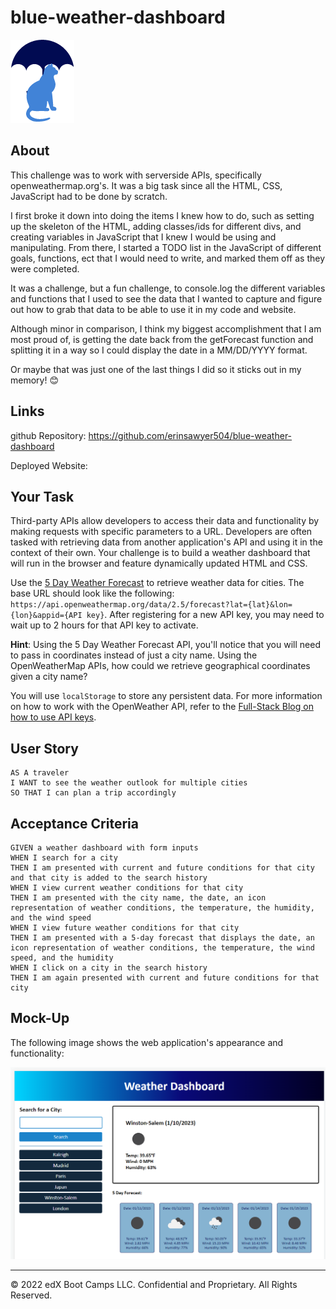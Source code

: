 # blue-weather-dashboard
![Cat with Umbrella Icon](./assets/images/catUmbrella2.png)

## About

This challenge was to work with serverside APIs, specifically openweathermap.org's.  It was a big task since all the HTML, CSS, JavaScript had to be done by scratch.  

I first broke it down into doing the items I knew how to do, such as setting up the skeleton of the HTML, adding classes/ids for different divs, and creating variables in JavaScript that I knew I would be using and manipulating.  From there, I started a TODO list in the JavaScript of different goals, functions, ect that I would need to write, and marked them off as they were completed. 

It was a challenge, but a fun challenge, to console.log the different variables and functions that I used to see the data that I wanted to capture and figure out how to grab that data to be able to use it in my code and website.  

Although minor in comparison, I think my biggest accomplishment that I am most proud of, is getting the date back from the getForecast function and splitting it in a way so I could display the date in a MM/DD/YYYY format.  

Or maybe that was just one of the last things I did so it sticks out in my memory! 😊

## Links
github Repository: https://github.com/erinsawyer504/blue-weather-dashboard

Deployed Website: 


## Your Task

Third-party APIs allow developers to access their data and functionality by making requests with specific parameters to a URL. Developers are often tasked with retrieving data from another application's API and using it in the context of their own. Your challenge is to build a weather dashboard that will run in the browser and feature dynamically updated HTML and CSS.

Use the [5 Day Weather Forecast](https://openweathermap.org/forecast5) to retrieve weather data for cities. The base URL should look like the following: `https://api.openweathermap.org/data/2.5/forecast?lat={lat}&lon={lon}&appid={API key}`. After registering for a new API key, you may need to wait up to 2 hours for that API key to activate.

**Hint**: Using the 5 Day Weather Forecast API, you'll notice that you will need to pass in coordinates instead of just a city name. Using the OpenWeatherMap APIs, how could we retrieve geographical coordinates given a city name?

You will use `localStorage` to store any persistent data. For more information on how to work with the OpenWeather API, refer to the [Full-Stack Blog on how to use API keys](https://coding-boot-camp.github.io/full-stack/apis/how-to-use-api-keys).

## User Story

```
AS A traveler
I WANT to see the weather outlook for multiple cities
SO THAT I can plan a trip accordingly
```

## Acceptance Criteria

```
GIVEN a weather dashboard with form inputs
WHEN I search for a city
THEN I am presented with current and future conditions for that city and that city is added to the search history
WHEN I view current weather conditions for that city
THEN I am presented with the city name, the date, an icon representation of weather conditions, the temperature, the humidity, and the wind speed
WHEN I view future weather conditions for that city
THEN I am presented with a 5-day forecast that displays the date, an icon representation of weather conditions, the temperature, the wind speed, and the humidity
WHEN I click on a city in the search history
THEN I am again presented with current and future conditions for that city
```

## Mock-Up

The following image shows the web application's appearance and functionality:

![The weather app includes a search option, a list of cities, and a five-day forecast and current weather conditions for Atlanta.](./assets/images/blue_weather_app.PNG)



- - -
© 2022 edX Boot Camps LLC. Confidential and Proprietary. All Rights Reserved.
